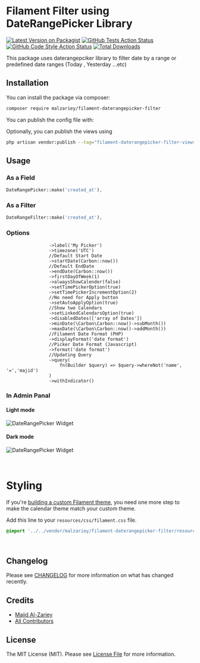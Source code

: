 # Filament Filter using DateRangePicker Library

[![Latest Version on Packagist](https://img.shields.io/packagist/v/malzariey/filament-daterangepicker-filter.svg?style=flat-square)](https://packagist.org/packages/malzariey/filament-daterangepicker-filter)
[![GitHub Tests Action Status](https://img.shields.io/github/workflow/status/malzariey/filament-daterangepicker-filter/run-tests?label=tests)](https://github.com/malzariey/filament-daterangepicker-filter/actions?query=workflow%3Arun-tests+branch%3Amain)
[![GitHub Code Style Action Status](https://img.shields.io/github/workflow/status/malzariey/filament-daterangepicker-filter/Check%20&%20fix%20styling?label=code%20style)](https://github.com/malzariey/filament-daterangepicker-filter/actions?query=workflow%3A"Check+%26+fix+styling"+branch%3Amain)
[![Total Downloads](https://img.shields.io/packagist/dt/malzariey/filament-daterangepicker-filter.svg?style=flat-square)](https://packagist.org/packages/malzariey/filament-daterangepicker-filter)



This package uses daterangepciker library to filter date by a range or predefined date ranges (Today , Yesterday ...etc)

## Installation

You can install the package via composer:

```bash
composer require malzariey/filament-daterangepicker-filter
```

You can publish the config file with:

Optionally, you can publish the views using

```bash
php artisan vendor:publish --tag="filament-daterangepicker-filter-views"
```


## Usage

### As a Field
```php
DateRangePicker::make('created_at'),
```
### As a Filter
```php
DateRangeFilter::make('created_at'),
```
### Options
```
                ->label('My Picker')
                ->timezone('UTC')
                //Default Start Date
                ->startDate(Carbon::now())
                //Default EndDate
                ->endDate(Carbon::now())
                ->firstDayOfWeek(1)
                ->alwaysShowCalender(false)
                ->setTimePickerOption(true)
                ->setTimePickerIncrementOption(2)
                //No need for Apply button
                ->setAutoApplyOption(true)
                //Show two Calendars
                ->setLinkedCalendarsOption(true)
                ->disabledDates(['array of Dates'])
                ->minDate(\Carbon\Carbon::now()->subMonth())
                ->maxDate(\Carbon\Carbon::now()->addMonth())
                //Filament Date Format (PHP)
                ->displayFormat('date format')
                //Picker Date Format (Javascript)
                ->format('date format')
                //Updating Query
                ->query(
                    fn(Builder $query) => $query->whereNot('name', '=','majid')
                )
                ->withIndicator()
```
### In Admin Panal

#### Light mode

![DateRangePicker Widget](https://github.com/malzariey/filament-daterangepicker-filter/raw/main/art/light.png)

#### Dark mode

![DateRangePicker Widget](https://github.com/malzariey/filament-daterangepicker-filter/raw/main/art/dark.png)

<br>

# Styling

If you're [building a custom Filament theme](https://filamentphp.com/docs/2.x/admin/appearance#building-themes), you need one more step to make the calendar theme match your custom theme.

Add this line to your `resources/css/filament.css` file.

```css
@import '../../vendor/malzariey/filament-daterangepicker-filter/resources/css/filament-daterangepicker.css';
```

<br>

## Changelog

Please see [CHANGELOG](CHANGELOG.md) for more information on what has changed recently.

## Credits

- [Majid Al-Zariey](https://github.com/malzariey)
- [All Contributors](../../contributors)

## License

The MIT License (MIT). Please see [License File](LICENSE.md) for more information.
